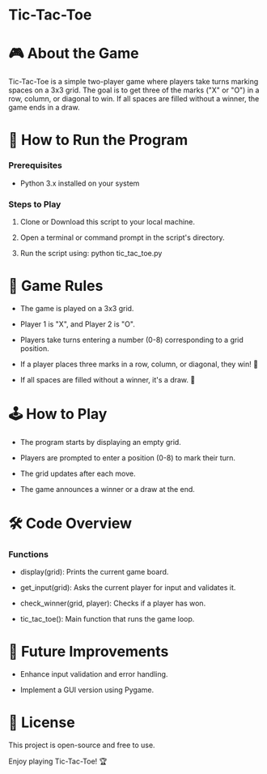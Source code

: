 
# Tic-Tac-Toe

# 🎮 About the Game

Tic-Tac-Toe is a simple two-player game where players take turns marking spaces on a 3x3 grid. The goal is to get three of the marks ("X" or "O") in a row, column, or diagonal to win. If all spaces are filled without a winner, the game ends in a draw.

# 🚀 How to Run the Program

### Prerequisites

* Python 3.x installed on your system

### Steps to Play

1. Clone or Download this script to your local machine.

2. Open a terminal or command prompt in the script's directory.

3. Run the script using:
python tic_tac_toe.py

# 📜 Game Rules

* The game is played on a 3x3 grid.

* Player 1 is "X", and Player 2 is "O".

* Players take turns entering a number (0-8) corresponding to a grid position.

* If a player places three marks in a row, column, or diagonal, they win! 🎉

* If all spaces are filled without a winner, it's a draw. 🤝

# 🕹️ How to Play

* The program starts by displaying an empty grid.

* Players are prompted to enter a position (0-8) to mark their turn.

* The grid updates after each move.

* The game announces a winner or a draw at the end.


# 🛠️ Code Overview

### Functions

* display(grid): Prints the current game board.

* get_input(grid): Asks the current player for input and validates it.

* check_winner(grid, player): Checks if a player has won.

* tic_tac_toe(): Main function that runs the game loop.

# 📌 Future Improvements

* Enhance input validation and error handling.

* Implement a GUI version using Pygame.

# 📜 License

This project is open-source and free to use.

Enjoy playing Tic-Tac-Toe! 🏆



